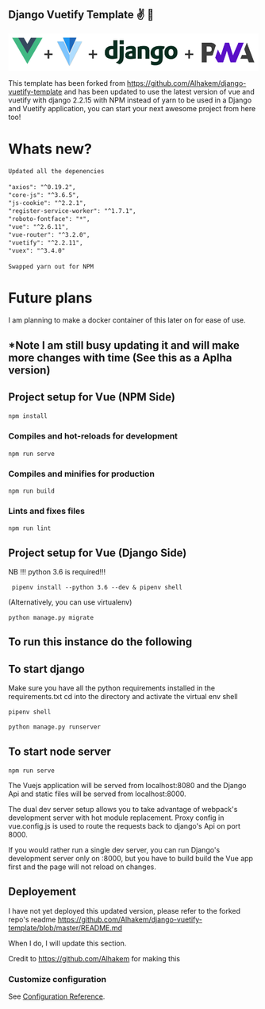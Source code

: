 ## Django Vuetify Template ✌️ 🐍

<img src="/src/assets/readme.png">

This template has been forked from  https://github.com/Alhakem/django-vuetify-template and has been updated to use the latest version of vue and vuetify with django 2.2.15 with NPM instead of yarn to be used in a Django and Vuetify application, you can start your next awesome project from here too!  

# Whats new?
```
Updated all the depenencies

"axios": "^0.19.2",
"core-js": "^3.6.5",
"js-cookie": "^2.2.1",
"register-service-worker": "^1.7.1",
"roboto-fontface": "*",
"vue": "^2.6.11",
"vue-router": "^3.2.0",
"vuetify": "^2.2.11",
"vuex": "^3.4.0"

Swapped yarn out for NPM
```

# Future plans

I am planning to make a docker container of this later on for ease of use.

## *Note I am still busy updating it and will make more changes with time (See this as a Aplha version)

## Project setup for Vue (NPM Side)
```
npm install
```

### Compiles and hot-reloads for development
```
npm run serve
```

### Compiles and minifies for production
```
npm run build
```

### Lints and fixes files
```
npm run lint
```

## Project setup for Vue (Django Side)

NB !!! python 3.6 is required!!!
```
 pipenv install --python 3.6 --dev & pipenv shell 
```
(Alternatively, you can use virtualenv)  
```
python manage.py migrate
```

## To run this instance do the following

## To start django 
Make sure you have all the python requirements installed in the requirements.txt
cd into the directory and activate the virtual env shell
```
pipenv shell
```
```
python manage.py runserver
```

## To start node server

```
npm run serve
```
The Vuejs application will be served from localhost:8080 and the Django Api and static files will be served from localhost:8000.

The dual dev server setup allows you to take advantage of webpack's development server with hot module replacement. Proxy config in vue.config.js is used to route the requests back to django's Api on port 8000.

If you would rather run a single dev server, you can run Django's development server only on :8000, but you have to build build the Vue app first and the page will not reload on changes.

## Deployement

I have not yet deployed this updated version, please refer to the forked repo's readme https://github.com/Alhakem/django-vuetify-template/blob/master/README.md

When I do, I will update this section.


Credit to https://github.com/Alhakem for making this

### Customize configuration
See [Configuration Reference](https://cli.vuejs.org/config/).
